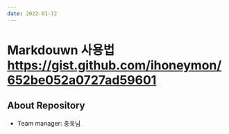 ```yaml
---
date: 2022-01-12
---
```


# Markdouwn 사용법 https://gist.github.com/ihoneymon/652be052a0727ad59601

## About Repository
- Team manager: 충욱님 


